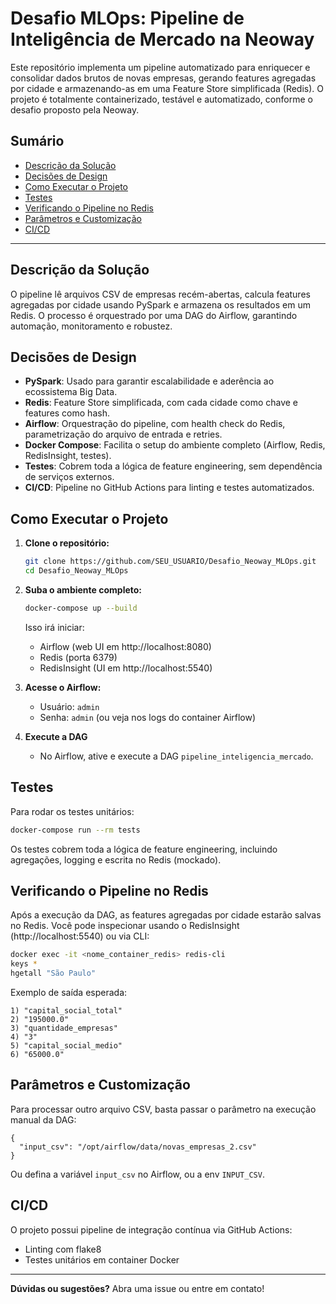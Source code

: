 # Desafio MLOps: Pipeline de Inteligência de Mercado na Neoway

Este repositório implementa um pipeline automatizado para enriquecer e consolidar dados brutos de novas empresas, gerando features agregadas por cidade e armazenando-as em uma Feature Store simplificada (Redis). O projeto é totalmente containerizado, testável e automatizado, conforme o desafio proposto pela Neoway.

## Sumário
- [Descrição da Solução](#descrição-da-solução)
- [Decisões de Design](#decisões-de-design)
- [Como Executar o Projeto](#como-executar-o-projeto)
- [Testes](#testes)
- [Verificando o Pipeline no Redis](#verificando-o-pipeline-no-redis)
- [Parâmetros e Customização](#parâmetros-e-customização)
- [CI/CD](#cicd)

---

## Descrição da Solução
O pipeline lê arquivos CSV de empresas recém-abertas, calcula features agregadas por cidade usando PySpark e armazena os resultados em um Redis. O processo é orquestrado por uma DAG do Airflow, garantindo automação, monitoramento e robustez.

## Decisões de Design
- **PySpark**: Usado para garantir escalabilidade e aderência ao ecossistema Big Data.
- **Redis**: Feature Store simplificada, com cada cidade como chave e features como hash.
- **Airflow**: Orquestração do pipeline, com health check do Redis, parametrização do arquivo de entrada e retries.
- **Docker Compose**: Facilita o setup do ambiente completo (Airflow, Redis, RedisInsight, testes).
- **Testes**: Cobrem toda a lógica de feature engineering, sem dependência de serviços externos.
- **CI/CD**: Pipeline no GitHub Actions para linting e testes automatizados.

## Como Executar o Projeto
1. **Clone o repositório:**
	```sh
	git clone https://github.com/SEU_USUARIO/Desafio_Neoway_MLOps.git
	cd Desafio_Neoway_MLOps
	```
2. **Suba o ambiente completo:**
	```sh
	docker-compose up --build
	```
	Isso irá iniciar:
	- Airflow (web UI em http://localhost:8080)
	- Redis (porta 6379)
	- RedisInsight (UI em http://localhost:5540)

3. **Acesse o Airflow:**
	- Usuário: `admin`
	- Senha: `admin` (ou veja nos logs do container Airflow)

4. **Execute a DAG**
	- No Airflow, ative e execute a DAG `pipeline_inteligencia_mercado`.

## Testes
Para rodar os testes unitários:
```sh
docker-compose run --rm tests
```
Os testes cobrem toda a lógica de feature engineering, incluindo agregações, logging e escrita no Redis (mockado).

## Verificando o Pipeline no Redis
Após a execução da DAG, as features agregadas por cidade estarão salvas no Redis. Você pode inspecionar usando o RedisInsight (http://localhost:5540) ou via CLI:

```sh
docker exec -it <nome_container_redis> redis-cli
keys *
hgetall "São Paulo"
```
Exemplo de saída esperada:
```
1) "capital_social_total"
2) "195000.0"
3) "quantidade_empresas"
4) "3"
5) "capital_social_medio"
6) "65000.0"
```

## Parâmetros e Customização
Para processar outro arquivo CSV, basta passar o parâmetro na execução manual da DAG:
```
{
  "input_csv": "/opt/airflow/data/novas_empresas_2.csv"
}
```
Ou defina a variável `input_csv` no Airflow, ou a env `INPUT_CSV`.

## CI/CD
O projeto possui pipeline de integração contínua via GitHub Actions:
- Linting com flake8
- Testes unitários em container Docker

---

**Dúvidas ou sugestões?** Abra uma issue ou entre em contato!